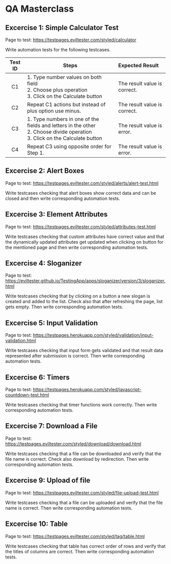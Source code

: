 # QA Masterclass

## Excercise 1: Simple Calculator Test

Page to test: https://testpages.eviltester.com/styled/calculator

Write automation tests for the following testcases.

| Test ID | Steps                                                                                                                           | Expected Result              |
| :-----: | ------------------------------------------------------------------------------------------------------------------------------- | :--------------------------- |
|   C1    | 1. Type number values on both field <br>2. Choose plus operation<br>3. Click on the Calculate button                            | The result value is correct. |
|   C2    | Repeat C1 actions but instead of plus option use minus.                                                                         | The result value is correct. |
|   C3    | 1. Type numbers in one of the fields and letters in the other<br>2. Choose divide operation<br>3. Click on the Calculate button | The result value is error.   |
|   C4    | Repeat C3 using opposite order for Step 1.                                                                                      | The result value is error.   |

## Excercise 2: Alert Boxes

Page to test: https://testpages.eviltester.com/styled/alerts/alert-test.html

Write testcases checking that alert boxes show correct data and can be closed and then write corresponding automation tests.

## Excercise 3: Element Attributes

Page to test: https://testpages.eviltester.com/styled/attributes-test.html

Write testcases checking that custom attributes have correct value and that the dynamically updated attributes get updated when clicking on button for the mentioned page and then write corresponding automation tests.

## Excercise 4: Sloganizer

Page to test: https://eviltester.github.io/TestingApp/apps/sloganizer/version/3/sloganizer.html

Write testcases checking that by clicking on a button a new slogan is created and added to the list. Check also that after refreshing the page, list gets empty. Then write corresponding automation tests.

## Excercise 5: Input Validation

Page to test: https://testpages.herokuapp.com/styled/validation/input-validation.html

Write testcases checking that input form gets validated and that result data represented after submission is correct. Then write corresponding automation tests.

## Excercise 6: Timers

Page to test: https://testpages.herokuapp.com/styled/javascript-countdown-test.html

Write testcases checking that timer functions work correctly. Then write corresponding automation tests.

## Excercise 7: Download a File

Page to test: https://testpages.eviltester.com/styled/download/download.html

Write testcases checking that a file can be downloaded and verify that the file name is correct. Check also download by redirection. Then write corresponding automation tests.

## Excercise 9: Upload of file

Page to test: https://testpages.eviltester.com/styled/file-upload-test.html

Write testcases checking that a file can be uploaded and verify that the file name is correct. Then write corresponding automation tests.

## Excercise 10: Table

Page to test: https://testpages.eviltester.com/styled/tag/table.html

Write testcases checking that table has correct order of rows and verify that the titles of columns are correct. Then write corresponding automation tests.
